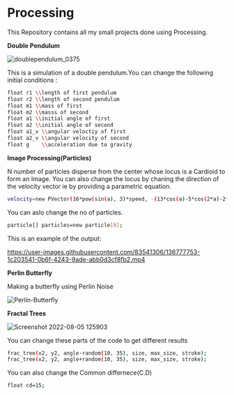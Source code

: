 # Processing
This Repository contains all my small projects done using Processing.

<b>Double Pendulum</b>

![doublependulum_0375](https://user-images.githubusercontent.com/83541306/136766475-2dcf247b-0567-4eb7-a070-d273e7024b77.png)

This is a simulation of a double pendulum.You can change the following initial conditions :

```sh
float r1 \\length of first pendulum
float r2 \\length of second pendulum
float m1 \\mass of first 
float m2 \\masss of second
float a1 \\initial angle of first
float a2 \\initial angle of second
float a1_v \\angular veloctiy of first
float a2_v \\angular velocity of second
float g    \\acceleration due to gravity
```

<b>Image Processing(Particles)</b>

<p>N number of  particles disperse from the center whose locus is a Cardioid to form an Image.
You can also change the locus by chaning the direction of the velocity vector ie by providing a parametric equation.</p>

```sh
velocity=new PVector(16*pow(sin(a), 3)*speed, -(13*cos(a)-5*cos(2*a)-2*cos(3*a)-cos(4*a))*speed); \\This is a parametric equation of a Cardiod.
```

You can aslo change the no of particles.

```sh
particle[] particles=new particle[N];
```

This is an example of the output:

https://user-images.githubusercontent.com/83541306/136777753-1c203541-0b6f-4243-9ade-abb0d3cf8fb2.mp4

<b>Perlin Butterfly</b>

Making a butterfly using Perlin Noise

![Perlin-Butterfly](https://user-images.githubusercontent.com/83541306/136780115-f0a689b4-fdf7-4671-8eff-158309355327.gif)

<b>Fractal Trees</b>

![Screenshot 2022-08-05 125903](https://user-images.githubusercontent.com/83541306/183027198-759af804-8d30-4745-98b8-4d8661cd3e36.png)

You can change these parts of the code to get different results
```sh
frac_tree(x2, y2, angle-random(10, 35), size, max_size, stroke);
frac_tree(x2, y2, angle+random(10, 35), size, max_size, stroke);
```
You can also change the Common differnece(C.D)
```sh
float cd=15;
```
















